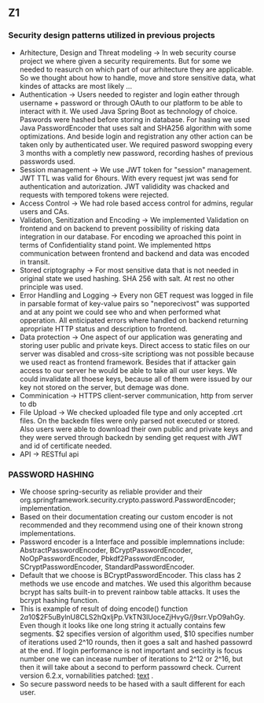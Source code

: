 ## Z1

### Security design patterns utilized in previous projects
- Arhitecture, Design and Threat modeling -> In web security course project we where given a security requirements. But for some we needed to reasurch on which part of our arhitecture they are applicable. So we thought about how to handle, move and store sensitive data, what kindes of attacks are most likely ...
- Authentication -> Users needed to register and login eather through username + password or through OAuth to our platform to be able to interact with it. We used Java Spring Boot as technology of choice. Paswords were hashed before storing in database. For hasing we used Java PasswordEncoder that uses salt and SHA256 algorithm with some optimizations. And beside login and registration any other action can be taken only by authenticated user. We required pasword swopping every 3 months with a completly new password, recording hashes of previous passwords used.
- Session management -> We use JWT token for "session" management. JWT TTL was valid for 6hours. With every request jwt was send for authentication and autorization. JWT valididity was chacked and requests with tempored tokens were rejected.
- Access Control -> We had role based access control for admins, regular users and CAs.
- Validation, Senitization and Encoding -> We implemented Validation on frontend and on backend to prevent possibility of risking data integration in our database. For encoding we aproached this point in terms of Confidentiality stand point. We implemented https communication between frontend and backend and data was encoded in transit.
- Stored criptography -> For most sensitive data that is not needed in original state we used hashing. SHA 256 with salt. At rest no other principle was used.
- Error Handling and Logging -> Every non GET request was logged in file in parsable format of key-value pairs so "neporecivost" was supported and at any point we could see who and when performed what opperation. All enticipated errors where handled on backend returning apropriate HTTP status and description to frontend.
- Data protection -> One aspect of our application was generating and storing user public and private keys. Direct access to static files on our server was disabled and cross-site scriptiong was not possible because we used react as frontend framework. Besides that if attacker gain access to our server he would be able to take all our user keys. We could invalidate all thoese keys, because all of them were issued by our key not stored on the server, but demage was done. 
- Comminication -> HTTPS client-server communication, http from server to db
- File Upload -> We checked uploaded file type and only accepted .crt files. On the backedn files were only parsed not executed or stored. Also users were able to download their own public and private keys and they were served through backedn by sending get request with JWT and id of certificate needed.
- API -> RESTful api 

### PASSWORD HASHING
- We choose spring-security as reliable provider and their org.springframework.security.crypto.password.PasswordEncoder; implementation.
- Based on their documentation creating our custom encoder is not recommended and they recommend using one of their known strong implementations.
- Password encoder is a Interface and possible implemnations include: AbstractPasswordEncoder, BCryptPasswordEncoder, NoOpPasswordEncoder, Pbkdf2PasswordEncoder, SCryptPasswordEncoder, StandardPasswordEncoder.
- Default that we choose is  BCryptPasswordEncoder. This class has 2 methods we use encode and matches. We used this algorithm because bcrypt has salts built-in to prevent rainbow table attacks. It uses the bcrypt hashing function.
- This is example of result of doing encode() function $2a$10$2F5uBylnU8CLS2hQxljPp.VkTN3lUoceZjHvyG/j9srr.VpO9ahGy. Even though it looks like one long string it actually contains few segments. $2 specifies version of algorithm used, $10 specifies number of iterations used 2^10 rounds, then it goes a salt and hashed passowrd at the end. If login performance is not important and secirity is focus number one we can incease number of iterations to 2^12 or 2^16, but then it will take about a second to perform passowrd check. Current version 6.2.x, vornabilities patched: [text](https://security.snyk.io/package/maven/org.springframework.security:spring-security-crypto/5.5.3) .
- So secure password needs to be hased with a sault different for each user.